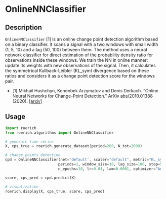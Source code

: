 # OnlineNNClassifier

## Description

`OnlineNNClassifier` [1] is an online change point detection algorithm based on a binary classifier. It scans a signal with a two windows with small width (1, 5, 10) and a lag (50, 100) between them. The method uses a neural network classifier for direct estimation of the probability density ratio for observations inside these windows. We train the NN in online manner: update its weights with new observations of the signal. Then, it calculates the symmetrical Kullback-Leibler (KL_sym) divergence based on these ratios and considers it as a change point detection score for the windows pair.


- [1] Mikhail Hushchyn, Kenenbek Arzymatov and Denis Derkach. “Online Neural Networks for Change-Point Detection.” ArXiv abs/2010.01388 (2020). [[arxiv]](https://doi.org/10.48550/arXiv.2010.01388)

## Usage

```python
import roerich
from roerich.algorithms import OnlineNNClassifier

# generate time series
X, cps_true = roerich.generate_dataset(period=200, N_tot=2000)

# change points detection
cpd = OnlineNNClassifier(net='default', scaler="default", metric="KL_sym",
                        periods=1, window_size=10, lag_size=100, step=5,
                        n_epochs=10, lr=0.01, lam=0.0001, optimizer="Adam")

score, cps_pred = cpd.predict(X)

# visualization
roerich.display(X, cps_true, score, cps_pred)
```
